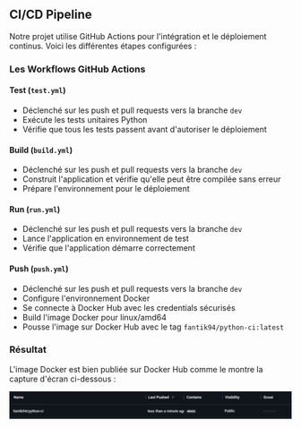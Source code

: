 ## CI/CD Pipeline

Notre projet utilise GitHub Actions pour l'intégration et le déploiement continus. Voici les différentes étapes configurées :

### Les Workflows GitHub Actions

#### Test (`test.yml`)
- Déclenché sur les push et pull requests vers la branche `dev`
- Exécute les tests unitaires Python
- Vérifie que tous les tests passent avant d'autoriser le déploiement

#### Build (`build.yml`)
- Déclenché sur les push et pull requests vers la branche `dev`
- Construit l'application et vérifie qu'elle peut être compilée sans erreur
- Prépare l'environnement pour le déploiement

#### Run (`run.yml`)
- Déclenché sur les push et pull requests vers la branche `dev`
- Lance l'application en environnement de test
- Vérifie que l'application démarre correctement

#### Push (`push.yml`)
- Déclenché sur les push et pull requests vers la branche `dev`
- Configure l'environnement Docker
- Se connecte à Docker Hub avec les credentials sécurisés
- Build l'image Docker pour linux/amd64
- Pousse l'image sur Docker Hub avec le tag `fantik94/python-ci:latest`

### Résultat

L'image Docker est bien publiée sur Docker Hub comme le montre la capture d'écran ci-dessous :

![Docker Hub Publication](1.png)

